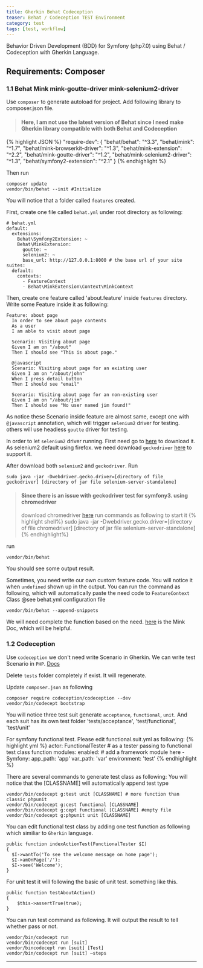 ```yaml
---
title: Gherkin Behat Codeception
teaser: Behat / Codeception TEST Environment
category: test
tags: [test, workflow]
---
```


Behavior Driven Development (BDD) for Symfony (php7.0) using Behat / Codeception with Gherkin Language.

Requirements: Composer
----------------------------------------

### 1.1 Behat Mink mink-goutte-driver mink-selenium2-driver

Use `composer` to generate autoload for project.
Add following library to composer.json file.
> #### Here, I am not use the latest version of Behat since I need make Gherkin library compatible with both Behat and Codeception

{% highlight JSON %}
"require-dev": {
  "behat/behat": "^3.3",
  "behat/mink": "^1.7",
  "behat/mink-browserkit-driver": "^1.3",
  "behat/mink-extension": "^2.2",
  "behat/mink-goutte-driver": "^1.2",
  "behat/mink-selenium2-driver": "^1.3",
  "behat/symfony2-extension": "^2.1"
}
{% endhighlight %}

Then run
~~~
composer update
vendor/bin/behat --init #Initialize
~~~

You will notice that a folder called `features` created.

First, create one file called `behat.yml` under root directory as following:
~~~
# behat.yml
default:
  extensions:
    Behat\Symfony2Extension: ~
    Behat\MinkExtension:
      goutte: ~
      selenium2: ~
      base_url: http://127.0.0.1:8000 # the base url of your site
suites:
  default:
    contexts:
      - FeatureContext
      - Behat\MinkExtension\Context\MinkContext
~~~

Then, create one feature called 'about.feature' inside `features` directory.
Write some Feature inside it as following:
~~~
Feature: about page
  In order to see about page contents
  As a user
  I am able to visit about page

  Scenario: Visiting about page
  Given I am on "/about"
  Then I should see "This is about page."

  @javascript
  Scenario: Visiting about page for an existing user
  Given I am on "/about/john"
  When I press detail button
  Then I should see "email"

  Scenario: Visiting about page for an non-existing user
  Given I am on "/about/jim"
  Then I should see "No user named jim found!"
~~~

As notice these Scenario inside feature are almost same, except one with `@javascript` annotation, which will trigger `selenium2` driver for testing. others will use headless `goutte` driver for testing.

In order to let `selenium2` driver running. First need go to [here][selenium2_download] to download it. As selenium2 default using firefox. we need download `geckodriver` [here][geckodriver_download] to support it.

After download both `selenium2` and `geckodriver`. Run
~~~
sudo java -jar -Dwebdriver.gecko.driver=[directory of file geckodriver] [directory of jar file selenium-server-standalone]
~~~
>#### Since there is an issue with geckodriver test for symfony3. using chromedriver
> download chromedriver [here][chromedriver_download]
> run commands as following to start it
{% highlight shell%}
sudo java -jar -Dwebdriver.gecko.driver=[directory of file chromedriver] [directory of jar file selenium-server-standalone]
{% endhighlight%}

run
~~~
vendor/bin/behat
~~~
You should see some output result.

Sometimes, you need write our own custom feature code. You will notice it when `undefined` shown up in the output. You can run the command as following, which will automatically paste the need code to `FeatureContext` Class @see behat.yml configuration file
~~~
vendor/bin/behat --append-snippets 
~~~

We will need complete the function based on the need. [here][mink_doc] is the Mink Doc, which will be helpful.


### 1.2 Codeception

Use `codeception` we don't need write Scenario in Gherkin. We can write test Scenario in `PHP`.
[Docs][codeception_doc]

Delete `tests` folder completely if exist. It will regenerate.

Update `composer.json` as following
~~~
composer require codeception/codeception --dev
vendor/bin/codecept bootstrap
~~~

You will notice three test suit generate `acceptance`, `functional`, `unit`.
And each suit has its own test folder 'tests/acceptance', 'test/functional', 'test/unit'

For symfony functional test. Please edit functional.suit.yml as following:
{% highlight yml %}
actor: FunctionalTester # as a tester passing to functional test class function
modules:
    enabled:
        # add a framework module here
        - Symfony:
          app_path: 'app'
          var_path: 'var'
          environment: 'test'
{% endhighlight %}

There are several commands to generate test class as following:
You will notice that the [CLASSNAME] will automatically append test type
~~~
vendor/bin/codecept g:test unit [CLASSNAME] # more function than classic phpunit
vendor/bin/codecept g:cest functional [CLASSNAME]
vendor/bin/codecept g:cept functional [CLASSNAME] #empty file
vendor/bin/codecept g:phpunit unit [CLASSNAME]
~~~

You can edit functional test class by adding one test function as following which similiar to `Gherkin` language.
~~~
public function indexActionTest(FunctionalTester $I)
{
  $I->wantTo('To see the welcome message on home page');
  $I->amOnPage('/');
  $I->see('Welcome');
}
~~~

For unit test it will following the basic of unit test. something like this.
~~~
public function testAboutAction()
{
    $this->assertTrue(true);
}
~~~

You can run test command as following.
It will output the result to tell whether pass or not.
~~~
vendor/bin/codecept run
vendor/bin/codecept run [suit]
vendor/bincodecept run [suit] [Test]
vendor/bin/codecept run [suit] —steps
~~~
---
[selenium2_download]: http://www.seleniumhq.org/download/
[geckodriver_download]: https://github.com/mozilla/geckodriver/releases
[chromedriver_download]: https://sites.google.com/a/chromium.org/chromedriver/downloads
[mink_doc]: http://mink.behat.org/en/latest/index.html
[codeception_doc]: http://codeception.com/docs/
